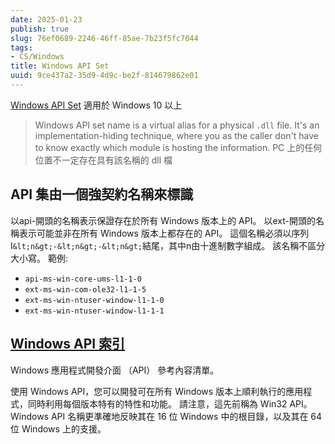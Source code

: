 ```yaml
---
date: 2025-01-23
publish: true
slug: 76ef0689-2246-46ff-85ae-7b23f5fc7044
tags:
- CS/Windows
title: Windows API Set
uuid: 9ce437a2-35d9-4d9c-be2f-814679862e01
---
```

[Windows API Set](https://learn.microsoft.com/en-us/windows/win32/apiindex/windows-apisets)
適用於 Windows 10 以上

> Windows API set name is a virtual alias for a physical `.dll` file. It's an implementation-hiding technique, where you as the caller don't have to know exactly which module is hosting the information.
> PC 上的任何位置不一定存在具有該名稱的 dll 檔



## API 集由一個強契約名稱來標識

以api-開頭的名稱表示保證存在於所有 Windows 版本上的 API。
以ext-開頭的名稱表示可能並非在所有 Windows 版本上都存在的 API。
這個名稱必須以序列l`&lt;n&gt;-&lt;n&gt;-&lt;n&gt;`結尾，其中n由十進制數字組成。
該名稱不區分大小寫。
範例:

- `api-ms-win-core-ums-l1-1-0`
- `ext-ms-win-com-ole32-l1-1-5`
- `ext-ms-win-ntuser-window-l1-1-0`
- `ext-ms-win-ntuser-window-l1-1-1`

## [Windows API 索引](https://learn.microsoft.com/zh-tw/windows/win32/apiindex/windows-api-list)

Windows 應用程式開發介面 （API） 參考內容清單。

使用 Windows API，您可以開發可在所有 Windows 版本上順利執行的應用程式，同時利用每個版本特有的特性和功能。 請注意，這先前稱為 Win32 API。Windows API 名稱更準確地反映其在 16 位 Windows 中的根目錄，以及其在 64 位 Windows 上的支援。
